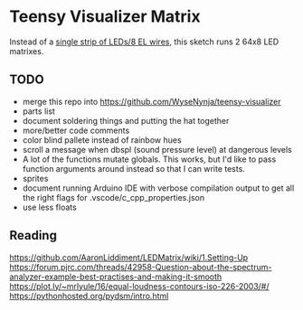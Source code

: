 # Teensy Visualizer Matrix

Instead of a [single strip of LEDs/8 EL wires](https://github.com/WyseNynja/teensy-visualizer), this sketch runs 2 64x8 LED matrixes.

## TODO

* merge this repo into <https://github.com/WyseNynja/teensy-visualizer>
* parts list
* document soldering things and putting the hat together
* more/better code comments
* color blind pallete instead of rainbow hues
* scroll a message when dbspl (sound pressure level) at dangerous levels
* A lot of the functions mutate globals. This works, but I'd like to pass function arguments around instead so that I can write tests.
* sprites
* document running Arduino IDE with verbose compilation output to get all the right flags for .vscode/c_cpp_properties.json
* use less floats

## Reading

<https://github.com/AaronLiddiment/LEDMatrix/wiki/1.Setting-Up>
<https://forum.pjrc.com/threads/42958-Question-about-the-spectrum-analyzer-example-best-practises-and-making-it-smooth>
<https://plot.ly/~mrlyule/16/equal-loudness-contours-iso-226-2003/#/>
<https://pythonhosted.org/pydsm/intro.html>
